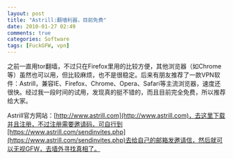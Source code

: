 ```yaml
---
layout: post
title: "Astrill:翻墙利器，目前免费"
date: 2010-01-27 02:49
comments: true
categories: Software
tags: [FuckGFW, vpn]
---
```

之前一直用tor翻墙，不过只在Firefox里用的比较方便，其他浏览器（如Chrome等）虽然也可以用，但比较麻烦，也不是很稳定。后来有朋友推荐了一款VPN软件：Astrill，兼容IE、Firefox、Chrome、Opera、Safari等主流浏览器，速度还很快。经过我一段时间的试用，发现真的挺不错的，而且目前完全免费，所以推荐给大家。

Astrill官方网站：[http://www.astrill.com](http://www.astrill.com)，去这里下载并且注册，不过注册需要邀请码，可自行到[https://www.astrill.com/sendinvites.php](https://www.astrill.com/sendinvites.php)去给自己的邮箱发邀请信，然后就可以无视GFW，去墙外寻找真相了。